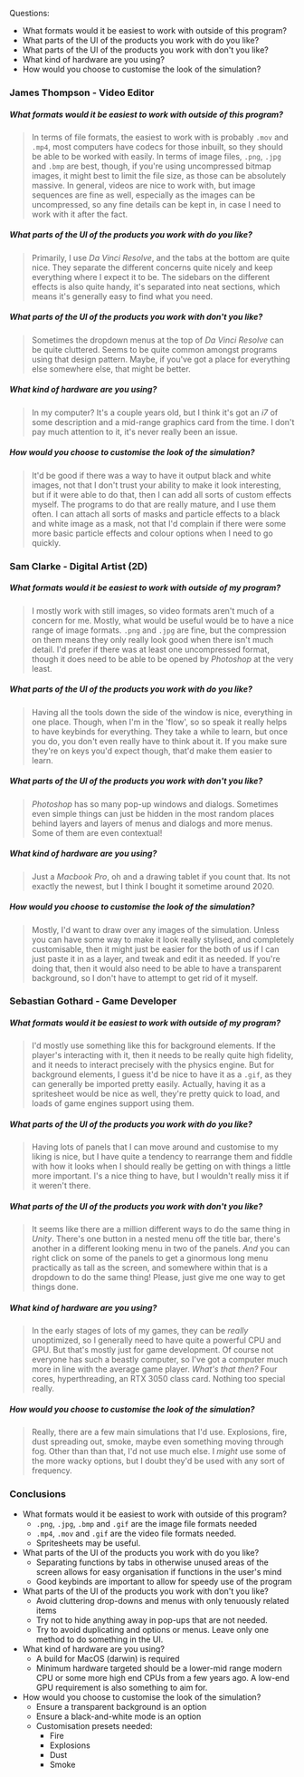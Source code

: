 Questions:
- What formats would it be easiest to work with outside of this program?
- What parts of the UI of the products you work with do you like?
- What parts of the UI of the products you work with don't you like?
- What kind of hardware are you using?
- How would you choose to customise the look of the simulation?

### James Thompson - Video Editor
##### What formats would it be easiest to work with outside of this program?
> In terms of file formats, the easiest to work with is probably `.mov` and `.mp4`, most computers have codecs for those inbuilt, so they should be able to be worked with easily. In terms of image files, `.png`, `.jpg` and `.bmp` are best, though, if you're using uncompressed bitmap images, it might best to limit the file size, as those can be absolutely massive. In general, videos are nice to work with, but image sequences are fine as well, especially as the images can be uncompressed, so any fine details can be kept in, in case I need to work with it after the fact.
##### What parts of the UI of the products you work with do you like?
> Primarily, I use *Da Vinci Resolve*, and the tabs at the bottom are quite nice. They separate the different concerns quite nicely and keep everything where I expect it to be. The sidebars on the different effects is also quite handy, it's separated into neat sections, which means it's generally easy to find what you need.

##### What parts of the UI of the products you work with don't you like?
> Sometimes the dropdown menus at the top of *Da Vinci Resolve* can be quite cluttered. Seems to be quite common amongst programs using that design pattern. Maybe, if you've got a place for everything else somewhere else, that might be better.

##### What kind of hardware are you using?
> In my computer? It's a couple years old, but I think it's got an *i7* of some description and a mid-range graphics card from the time. I don't pay much attention to it, it's never really been an issue.

##### How would you choose to customise the look of the simulation?
> It'd be good if there was a way to have it output black and white images, not that I don't trust your ability to make it look interesting, but if it were able to do that, then I can add all sorts of custom effects myself. The programs to do that are really mature, and I use them often. I can attach all sorts of masks and particle effects to a black and white image as a mask, not that I'd complain if there were some more basic particle effects and colour options when I need to go quickly.

### Sam Clarke - Digital Artist (2D)
##### What formats would it be easiest to work with outside of my program?
> I mostly work with still images, so video formats aren't much of a concern for me. Mostly, what would be useful would be to have a nice range of image formats. `.png` and `.jpg` are fine, but the compression on them means they only really look good when there isn't much detail. I'd prefer if there was at least one uncompressed format, though it does need to be able to be opened by *Photoshop* at the very least.

##### What parts of the UI of the products you work with do you like?
> Having all the tools down the side of the window is nice, everything in one place. Though, when I'm in the 'flow', so so speak it really helps to have keybinds for everything. They take a while to learn, but once you do, you don't even really have to think about it. If you make sure they're on keys you'd expect though, that'd make them easier to learn.
##### What parts of the UI of the products you work with don't you like?
> *Photoshop* has so many pop-up windows and dialogs. Sometimes even simple things can just be hidden in the most random places behind layers and layers of menus and dialogs and more menus. Some of them are even contextual!
##### What kind of hardware are you using?
> Just a *Macbook Pro*, oh and a drawing tablet if you count that. Its not exactly the newest, but I think I bought it sometime around 2020.
##### How would you choose to customise the look of the simulation?
> Mostly, I'd want to draw over any images of the simulation. Unless you can have some way to make it look really stylised, and completely customisable, then it might just be easier for the both of us if I can just paste it in as a layer, and tweak and edit it as needed. If you're doing that, then it would also need to be able to have a transparent background, so I don't have to attempt to get rid of it myself.

### Sebastian Gothard - Game Developer

##### What formats would it be easiest to work with outside of my program?
> I'd mostly use something like this for background elements. If the player's interacting with it, then it needs to be really quite high fidelity, and it needs to interact precisely with the physics engine. But for background elements, I guess it'd be nice to have it as a `.gif`, as they can generally be imported pretty easily. Actually, having it as a spritesheet would be nice as well, they're pretty quick to load, and loads of game engines support using them.
##### What parts of the UI of the products you work with do you like?
> Having lots of panels that I can move around and customise to my liking is nice, but I have quite a tendency to rearrange them and fiddle with how it looks when I should really be getting on with things a little more important. I's a nice thing to have, but I wouldn't really miss it if it weren't there.
##### What parts of the UI of the products you work with don't you like?
> It seems like there are a million different ways to do the same thing in *Unity*. There's one button in a nested menu off the title bar, there's another in a different looking menu in two of the panels. *And* you can right click on some of the panels to get a ginormous long menu practically as tall as the screen, and somewhere within that is a dropdown to do the same thing! Please, just give me one way to get things done.
##### What kind of hardware are you using?
> In the early stages of lots of my games, they can be *really* unoptimized, so I generally need to have quite a powerful CPU and GPU. But that's mostly just for game development. Of course not everyone has such a beastly computer, so I've got a computer much more in line with the average game player.
> 	*What's that then?*
> Four cores, hyperthreading, an RTX 3050 class card. Nothing too special really.
##### How would you choose to customise the look of the simulation?
> Really, there are a few main simulations that I'd use. Explosions, fire, dust spreading out, smoke, maybe even something moving through fog. Other than than that, I'd not use much else. I *might* use some of the more wacky options, but I doubt they'd be used with any sort of frequency.

### Conclusions
- What formats would it be easiest to work with outside of this program?
	- `.png`, `.jpg`, `.bmp` and `.gif` are the image file formats needed
	- `.mp4`, `.mov` and `.gif` are the video file formats needed.
	- Spritesheets may be useful.
- What parts of the UI of the products you work with do you like?
	- Separating functions by tabs in otherwise unused areas of the screen allows for easy organisation if functions in the user's mind
	- Good keybinds are important to allow for speedy use of the program
- What parts of the UI of the products you work with don't you like?
	- Avoid cluttering drop-downs and menus with only tenuously related items
	- Try not to hide anything away in pop-ups that are not needed.
	- Try to avoid duplicating and options or menus. Leave only one method to do something in the UI.
- What kind of hardware are you using?
	- A build for MacOS (darwin) is required
	- Minimum hardware targeted should be a lower-mid range modern CPU or some more high end CPUs from a few years ago. A low-end GPU requirement is also something to aim for.
- How would you choose to customise the look of the simulation?
	- Ensure a transparent background is an option
	- Ensure a black-and-white mode is an option
	- Customisation presets needed:
		- Fire
		- Explosions
		- Dust
		- Smoke